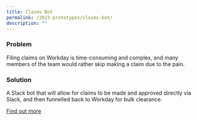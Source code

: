 ```yaml
---
title: Claims Bot
permalink: /2023-prototypes/claims-bot/
description: ""
---
```

### Problem
Filing claims on Workday is time-consuming and complex, and many members of the team would rather skip making a claim due to the pain.

### Solution
A Slack bot that will allow for claims to be made and approved directly via Slack, and then funnelled back to Workday for bulk clearance.

[Find out more](https://docs.google.com/presentation/d/1QUk8Bp0finw0RFSNlIiY8OOQxAXbZ75hBYxWHwrU_HA/edit#slide=id.p)